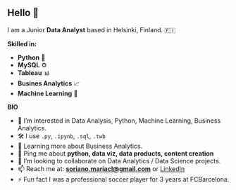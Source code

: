 ## Hello 👋
I am a Junior **Data Analyst** based in Helsinki, Finland. 🇫🇮 

**Skilled in:**
 - **Python** 🐍
 - **MySQL** ⚙️
 - **Tableau** 📊
 - **Busines Analytics** 📈
 - **Machine Learning** 🧠


**BIO**
- 👀 I’m interested in Data Analysis, Python, Machine Learning, Business Analytics.
- 🛠 I use ```.py```, ```.ipynb```, ```.sql```, ```.twb```
- 🌱 Learning more about Business Analytics.
- 💬 Ping me about **python, data viz, data products, content creation**
- 🤝 I’m looking to collaborate on Data Analytics / Data Science projects.
- 📫 Reach me at: **soriano.mariacl@gmail.com** or [LinkedIn](https://www.linkedin.com/in/sorianom/)
- ⚡ Fun fact I was a professional soccer player for 3 years at FCBarcelona.
